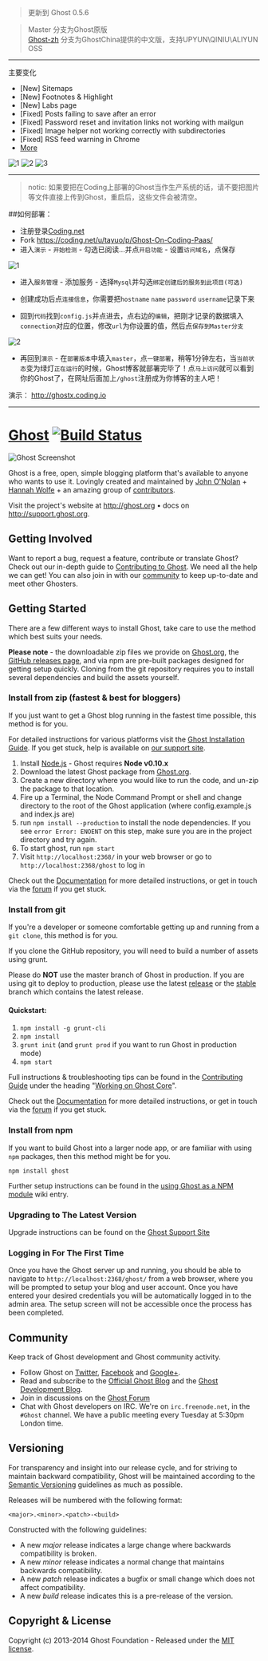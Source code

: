 > 更新到 Ghost 0.5.6

> Master 分支为Ghost原版  
> [Ghost-zh](https://coding.net/u/tayuo/p/Ghost-On-Coding-Paas/git/tree/Ghost-zh/) 分支为GhostChina提供的中文版，支持UPYUN\QINIU\ALIYUN OSS

---

主要变化

* [New] Sitemaps
* [New] Footnotes & Highlight
* [New] Labs page
* [Fixed] Posts failing to save after an error
* [Fixed] Password reset and invitation links not working with mailgun
* [Fixed] Image helper not working correctly with subdirectories
* [Fixed] RSS feed warning in Chrome
* [More](https://gist.github.com/ErisDS/1b97fe28930c19fd7c64)

![1](http://dn-tucdn.qbox.me/pC.png/w.jpg)
![2](http://dn-tucdn.qbox.me/nC.png/w.jpg)
![3](http://dn-tucdn.qbox.me/qC.png/w.jpg)

----

> notic: 如果要把在Coding上部署的Ghost当作生产系统的话，请不要把图片等文件直接上传到Ghost，重启后，这些文件会被清空。

##如何部署：

* 注册登录[Coding.net](http://coding.net)
* Fork https://coding.net/u/tayuo/p/Ghost-On-Coding-Paas/
* 进入`演示` - `开始检测` - 勾选已阅读...并点`开启功能` - 设置`访问域名`，点保存

![1](http://dn-tucdn.qbox.me/Px.png)

* 进入`服务管理` - 添加服务 - 选择`Mysql`并勾选`绑定创建后的服务到此项目(可选)`
* 创建成功后点`连接信息`，你需要把`hostname` `name` `password` `username`记录下来

* 回到`代码`找到`config.js`并点进去，点右边的`编辑`，把刚才记录的数据填入`connection`对应的位置，修改`url`为你设置的值，然后点`保存到Master分支`

![2](http://dn-tucdn.qbox.me/Mx.png)

* 再回到`演示` - 在`部署版本`中填入`master`，点`一键部署`，稍等1分钟左右，当`当前状态`变为绿灯`正在运行`的时候，Ghost博客就部署完毕了！点`马上访问`就可以看到你的Ghost了，在网址后面加上`/ghost`注册成为你博客的主人吧！

演示： http://ghostx.coding.io



---

# [Ghost](https://github.com/TryGhost/Ghost) [![Build Status](https://travis-ci.org/TryGhost/Ghost.svg?branch=master)](https://travis-ci.org/TryGhost/Ghost)

![Ghost Screenshot](https://cloud.githubusercontent.com/assets/120485/4828504/9e832764-5f80-11e4-8ac1-0332bcc67a35.png)

Ghost is a free, open, simple blogging platform that's available to anyone who wants to use it. Lovingly created and maintained by [John O'Nolan](http://twitter.com/JohnONolan) + [Hannah Wolfe](http://twitter.com/ErisDS) + an amazing group of [contributors](https://github.com/TryGhost/Ghost/contributors).

Visit the project's website at <http://ghost.org> &bull; docs on <http://support.ghost.org>.

## Getting Involved

Want to report a bug, request a feature, contribute or translate Ghost? Check out our in-depth guide to [Contributing to Ghost](https://github.com/TryGhost/Ghost/blob/master/CONTRIBUTING.md). We need all the help we can get! You can also join in with our [community](https://github.com/TryGhost/Ghost#community) to keep up-to-date and meet other Ghosters.

## Getting Started

There are a few different ways to install Ghost, take care to use the method which best suits your needs.

**Please note** - the downloadable zip files we provide on [Ghost.org](http://ghost.org/download), the [GitHub releases page](https://github.com/TryGhost/Ghost/releases), and via npm are pre-built packages designed for getting setup quickly. Cloning from the git repository requires you to install several dependencies and build the assets yourself. 

### Install from zip (fastest & best for bloggers)

If you just want to get a Ghost blog running in the fastest time possible, this method is for you.

For detailed instructions for various platforms visit the [Ghost Installation Guide](http://support.ghost.org/installation/). If you get stuck, help is available on [our support site](http://support.ghost.org/).

1. Install [Node.js](http://nodejs.org) - Ghost requires **Node v0.10.x**
1. Download the latest Ghost package from [Ghost.org](http://ghost.org/download). 
1. Create a new directory where you would like to run the code, and un-zip the package to that location.
1. Fire up a Terminal, the Node Command Prompt or shell and change directory to the root of the Ghost application (where config.example.js and index.js are)
1. run `npm install --production` to install the node dependencies. If you see `error Error: ENOENT` on this step, make sure you are in the project directory and try again.
1. To start ghost, run `npm start`
1. Visit `http://localhost:2368/` in your web browser or go to `http://localhost:2368/ghost` to log in

Check out the [Documentation](http://support.ghost.org/) for more detailed instructions, or get in touch via the [forum](http://ghost.org/forum) if you get stuck.



### Install from git

If you're a developer or someone comfortable getting up and running from a `git clone`, this method is for you.

If you clone the GitHub repository, you will need to build a number of assets using grunt.

Please do **NOT** use the master branch of Ghost in production. If you are using git to deploy to production, please use the latest [release](https://github.com/TryGhost/Ghost/releases) or the [stable](https://github.com/TryGhost/Ghost/tree/stable) branch which contains the latest release.

#### Quickstart:

1. `npm install -g grunt-cli`
1. `npm install`
1. `grunt init` (and `grunt prod` if you want to run Ghost in production mode)
1. `npm start`

Full instructions & troubleshooting tips can be found in the [Contributing Guide](https://github.com/TryGhost/Ghost/blob/master/CONTRIBUTING.md) under the heading "[Working on Ghost Core](https://github.com/TryGhost/Ghost/blob/master/CONTRIBUTING.md#working-on-ghost-core)".

Check out the [Documentation](http://support.ghost.org/) for more detailed instructions, or get in touch via the [forum](http://ghost.org/forum) if you get stuck.

### Install from npm

If you want to build Ghost into a larger node app, or are familiar with using `npm` packages, then this method might be for you.

`npm install ghost`

Further setup instructions can be found in the [using Ghost as a NPM module](https://github.com/TryGhost/Ghost/wiki/Using-Ghost-as-an-NPM-module) wiki entry.


### Upgrading to The Latest Version

Upgrade instructions can be found on the [Ghost Support Site](http://support.ghost.org/how-to-upgrade/)

### Logging in For The First Time

Once you have the Ghost server up and running, you should be able to navigate to `http://localhost:2368/ghost/` from a web browser, where you will be prompted to setup your blog and user account. Once you have entered your desired credentials you will be automatically logged in to the admin area. The setup screen will not be accessible once the process has been completed.


## Community

Keep track of Ghost development and Ghost community activity.

* Follow Ghost on [Twitter](http://twitter.com/TryGhost), [Facebook](https://www.facebook.com/ghost) and [Google+](https://plus.google.com/114465948129362706086).
* Read and subscribe to the [Official Ghost Blog](http://blog.ghost.org) and the [Ghost Development Blog](http://dev.ghost.org).
* Join in discussions on the [Ghost Forum](http://ghost.org/forum/)
* Chat with Ghost developers on IRC. We're on `irc.freenode.net`, in the `#Ghost` channel. We have a public meeting every Tuesday at 5:30pm London time.


## Versioning

For transparency and insight into our release cycle, and for striving to maintain backward compatibility, Ghost will be maintained according to the [Semantic Versioning](http://semver.org/) guidelines as much as possible.

Releases will be numbered with the following format:

`<major>.<minor>.<patch>-<build>`

Constructed with the following guidelines:

* A new *major* release indicates a large change where backwards compatibility is broken.
* A new *minor* release indicates a normal change that maintains backwards compatibility.
* A new *patch* release indicates a bugfix or small change which does not affect compatibility.
* A new *build* release indicates this is a pre-release of the version.


## Copyright & License

Copyright (c) 2013-2014 Ghost Foundation - Released under the [MIT license](LICENSE).
